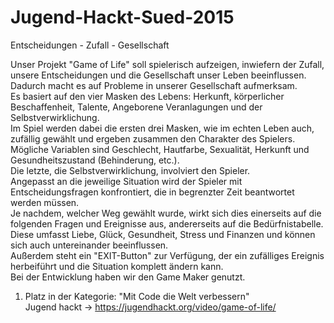 # Jugend-Hackt-Sued-2015
  
Entscheidungen - Zufall - Gesellschaft  
  
Unser Projekt "Game of Life" soll spielerisch aufzeigen, inwiefern der Zufall, unsere Entscheidungen und die Gesellschaft unser Leben beeinflussen.  
Dadurch macht es auf Probleme in unserer Gesellschaft aufmerksam.  
Es basiert auf den vier Masken des Lebens: Herkunft, körperlicher Beschaffenheit, Talente, Angeborene Veranlagungen und der Selbstverwirklichung.  
Im Spiel werden dabei die ersten drei Masken, wie im echten Leben auch, zufällig gewählt und ergeben zusammen den Charakter des Spielers.  
Mögliche Variablen sind Geschlecht, Hautfarbe, Sexualität, Herkunft und Gesundheitszustand (Behinderung, etc.).  
Die letzte, die Selbstverwirklichung, involviert den Spieler.  
Angepasst an die jeweilige Situation wird der Spieler mit Entscheidungsfragen konfrontiert, die in begrenzter Zeit beantwortet werden müssen.  
Je nachdem, welcher Weg gewählt wurde, wirkt sich dies einerseits auf die folgenden Fragen und Ereignisse aus, andererseits auf die Bedürfnistabelle.  
Diese umfasst Liebe, Glück, Gesundheit, Stress und Finanzen und können sich auch untereinander beeinflussen.  
Außerdem steht ein "EXIT-Button" zur Verfügung, der ein zufälliges Ereignis herbeiführt und die Situation komplett ändern kann.  
Bei der Entwicklung haben wir den Game Maker genutzt.  
  
   
1. Platz in der Kategorie: "Mit Code die Welt verbessern"  
Jugend hackt -> https://jugendhackt.org/video/game-of-life/